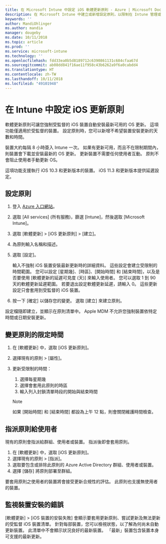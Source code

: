 ```yaml
---
title: 在 Microsoft Intune 中設定 iOS 軟體更新原則 - Azure | Microsoft Docs
description: 在 Microsoft Intune 中建立或新增設定原則，以限制在 Intune 管理或監督的 iOS 裝置上自動安裝軟體更新的時間。 您可以選擇未安裝更新的日期與時間。 您也可以將此原則指派給群組、使用者或裝置，並檢查是否有任何安裝失敗。
keywords: ''
author: MandiOhlinger
ms.author: mandia
manager: dougeby
ms.date: 10/11/2018
ms.topic: article
ms.prod: ''
ms.service: microsoft-intune
ms.technology: ''
ms.openlocfilehash: fdd33ea0b5d8189712c6390861131c684cfaa67d
ms.sourcegitcommit: ab08dd841f16ae11f958c43b6262a9f6a0cabdd4
ms.translationtype: HT
ms.contentlocale: zh-TW
ms.lasthandoff: 10/11/2018
ms.locfileid: "49101948"
---
```

# <a name="configure-ios-update-policies-in-intune"></a>在 Intune 中設定 iOS 更新原則

軟體更新原則可讓您強制受監督的 iOS 裝置自動安裝最新可用的 OS 更新。 這項功能僅適用於受監督的裝置。 設定原則時，您可以新增不希望裝置安裝更新的天數和時間。 

裝置大約每隔 8 小時簽入 Intune 一次。 如果有更新可用，而且不在限制期間內，則裝置會下載並安裝最新的 OS 更新。 更新裝置不需要任何使用者互動。 原則不會阻止使用者手動更新 OS。

這項功能支援執行 iOS 10.3 和更新版本的裝置。 iOS 11.3 和更新版本提供延遲設定。

## <a name="configure-the-policy"></a>設定原則
1. 登入 [Azure 入口網站](https://portal.azure.com)。
2. 選取 [All services] (所有服務)，篩選 [Intune]，然後選取 [Microsoft Intune]。
3. 選取 [軟體更新] > [iOS 更新原則] > [建立]。
4. 為原則輸入名稱和描述。
5. 選取 [設定]。 

    輸入不強制 iOS 裝置安裝最新更新時的詳細資料。 這些設定會建立受限制的時間範圍。 您可以設定 [星期幾]、[時區]、[開始時間] 和 [結束時間]，以及是否要使用 [軟體更新的延遲可見度 (天)] 來輸入使用者。 您可以選取 1 到 90 天的軟體更新延遲範圍。 若要退出設定軟體更新延遲，請輸入 0。 這些更新設定只會套用到受監督的 iOS 裝置。

6. 按一下 [確定] 以儲存您的變更。 選取 [建立] 來建立原則。

設定檔隨即建立，並顯示在原則清單中。 Apple MDM 不允許您強制裝置依特定時間或日期安裝更新。 

## <a name="change-the-restricted-times-for-the-policy"></a>變更原則的限定時間

1. 在 [軟體更新] 中，選取 [iOS 更新原則]。
2. 選擇現有的原則 > [屬性]。
3. 更新受限制的時間：

    1. 選擇每星期幾
    2. 選擇會套用此原則的時區
    3. 輸入列入封鎖清單時段的開始與結束時間

    > [!NOTE]
    > 如果 [開始時間] 和 [結束時間] 都設為上午 12 點，則會關閉維護時間檢查。

## <a name="assign-the-policy-to-users"></a>指派原則給使用者

現有的原則會指派給群組、使用者或裝置。 指派後即會套用原則。

1. 在 [軟體更新] 中，選取 [iOS 更新原則]。
2. 選擇現有的原則 > [指派]。 
3. 選取要包含或排除此原則的 Azure Active Directory 群組、使用者或裝置。
4. 選擇 [儲存] 將原則部署至群組。

要套用原則之使用者的裝置將會接受更新合規性的評估。 此原則也支援無使用者的裝置。

## <a name="monitor-device-installation-failures"></a>監視裝置安裝的錯誤
<!-- 1352223 -->
[軟體更新] > [iOS 裝置的安裝失敗] 會顯示要套用更新原則、嘗試更新及無法更新的受監督 iOS 裝置清單。 針對每部裝置，您可以檢視狀態，以了解為何尚未自動更新裝置。 此清單中不會顯示狀況良好的最新裝置。 「最新」裝置包含裝置本身可支援的最新更新。

